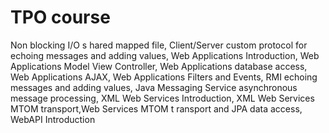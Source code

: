 # TPO course 
Non blocking I/O s hared mapped file, Client/Server custom protocol for echoing messages
and adding values, Web Applications Introduction, Web Applications Model View Controller, Web Applications database access, Web Applications AJAX, Web Applications Filters and Events, RMI echoing messages and adding values, Java Messaging Service asynchronous message
processing, XML Web Services Introduction, XML Web Services MTOM transport,Web Services MTOM t ransport and JPA data access, WebAPI Introduction
